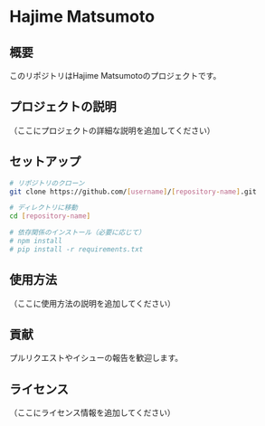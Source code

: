 # Hajime Matsumoto

## 概要
このリポジトリはHajime Matsumotoのプロジェクトです。

## プロジェクトの説明
（ここにプロジェクトの詳細な説明を追加してください）

## セットアップ
```bash
# リポジトリのクローン
git clone https://github.com/[username]/[repository-name].git

# ディレクトリに移動
cd [repository-name]

# 依存関係のインストール（必要に応じて）
# npm install
# pip install -r requirements.txt
```

## 使用方法
（ここに使用方法の説明を追加してください）

## 貢献
プルリクエストやイシューの報告を歓迎します。

## ライセンス
（ここにライセンス情報を追加してください）
